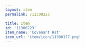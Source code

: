 ```yaml
---
layout: item
permalink: /11300223

title: Item
id: '11300223'
item_name: 'Covenant Hat'
icon_url: 'item/icon/11300177.png'
---
```

